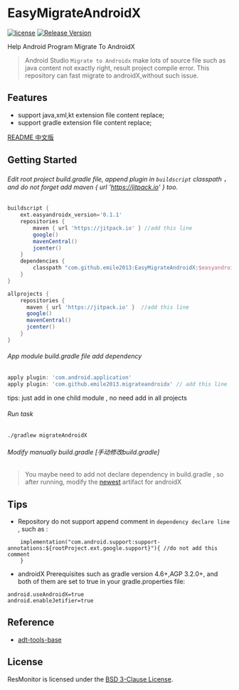 # EasyMigrateAndroidX
[![license](http://img.shields.io/badge/license-BSD3-brightgreen.svg?style=flat)](https://github.com/emile2013/EasyMigrateAndroidX/tree/master/LICENSE)
[![Release Version](https://jitpack.io/v/emile2013/EasyMigrateAndroidX.svg)](https://jitpack.io/#emile2013/EasyMigrateAndroidX)


Help Android Program Migrate To AndroidX

> Android Studio `Migrate to Androidx` make lots of source file such as java content not exactly right, result project compile error. This repository can fast migrate to androidX,without such issue.

## Features
- support java,xml,kt extension file content replace;
- support gradle extension file content replace;

[README 中文版](README.zh-CN.md)

## Getting Started 

###### Edit root project build.gradle file, append plugin in  `buildscript`  classpath ，and do not forget add maven { url 'https://jitpack.io' } too.

```groovy
buildscript {
    ext.easyandroidx_version='0.1.1'
    repositories {
        maven { url 'https://jitpack.io' } //add this line
        google()
        mavenCentral()
        jcenter()
    }
    dependencies {
        classpath "com.github.emile2013:EasyMigrateAndroidX:$easyandroidx_version" //add this line
    }
}

allprojects {
    repositories {
      maven { url 'https://jitpack.io' }  //add this line
      google()
      mavenCentral()
      jcenter()
    }
}
```

###### App module build.gradle file  add  dependency

```groovy
apply plugin: 'com.android.application'
apply plugin: 'com.github.emile2013.migrateandroidx' // add this line
```
tips: just  add in one child module , no need add in all projects

###### Run task

```
./gradlew migrateAndroidX

```

###### Modify manually build.gradle [手动修改build.gradle]

> You maybe need to add not declare dependency in build.gradle , so after running, modify the [newest](https://developer.android.com/jetpack/androidx/migrate/artifact-mappings) artifact for androidX

## Tips
 
-  Repository do not support append comment in `dependency declare line` , such as  :
```aidl
    implementation("com.android.support:support-annotations:${rootProject.ext.google.support}"){ //do not add this comment
    }
```
- androidX Prerequisites such as gradle version 4.6+,AGP 3.2.0+, and both of them are set to true in your gradle.properties file:
```
android.useAndroidX=true
android.enableJetifier=true
```

## Reference
- [adt-tools-base](http://git.jetbrains.org/?p=idea/adt-tools-base.git;a=tree)

## License

ResMonitor is licensed under the [BSD 3-Clause License](./LICENSE).
